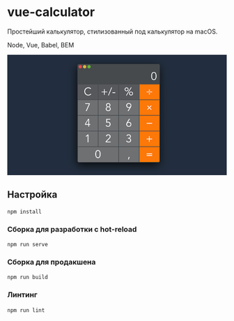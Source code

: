 # vue-calculator

Простейший калькулятор, стилизованный под калькулятор на macOS.

Node, Vue, Babel, BEM

![calc](./calc.png)

## Настройка
```
npm install
```

### Сборка для разработки с hot-reload
```
npm run serve
```

### Сборка для продакшена
```
npm run build
```

### Линтинг
```
npm run lint
```


